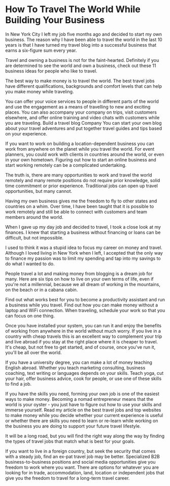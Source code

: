 # How To Travel The World While Building Your Business

In New York City I left my job five months ago and decided to start my own business. The reason why I have been able to travel the world in the last 10 years is that I have turned my travel blog into a successful business that earns a six-figure sum every year.

Travel and owning a business is not for the faint-hearted. Definitely if you are determined to see the world and own a business, check out these 11 business ideas for people who like to travel.

The best way to make money is to travel the world. The best travel jobs have different qualifications, backgrounds and comfort levels that can help you make money while traveling.

You can offer your voice services to people in different parts of the world and use the engagement as a means of travelling to new and exciting places. You can also accompany your company on trips, visit customers elsewhere, and offer online training and video chats with customers while you are traveling. Build a travel blog Company You can start your own blog about your travel adventures and put together travel guides and tips based on your experience.

If you want to work on building a location-dependent business you can work from anywhere on the planet while you travel the world. For event planners, you could work with clients in countries around the world, or even in your own hometown. Figuring out how to start an online business and start working remotely can be a complicated undertaking.

The truth is, there are many opportunities to work and travel the world remotely and many remote positions do not require prior knowledge, solid time commitment or prior experience. Traditional jobs can open up travel opportunities, but many cannot.

Having my own business gives me the freedom to fly to other states and countries on a whim. Over time, I have been taught that it is possible to work remotely and still be able to connect with customers and team members around the world.

When I gave up my day job and decided to travel, I took a close look at my finances. I knew that starting a business without financing or loans can be difficult, but not impossible.

I used to think it was a stupid idea to focus my career on money and travel. Although I loved living in New York when I left, I accepted that the only way to finance my passion was to limit my spending and tap into my savings to do what I wanted to do.

People travel a lot and making money from blogging is a dream job for many. Here are six tips on how to live on your own terms of life, even if you're not a millennial, because we all dream of working in the mountains, on the beach or in a cabana cabin.

Find out what works best for you to become a productivity assistant and run a business while you travel. Find out how you can make money without a laptop and WiFi connection. When traveling, schedule your work so that you can focus on one thing.

Once you have installed your system, you can run it and enjoy the benefits of working from anywhere in the world without much worry. If you live in a country with cheap travels this is an excellent way to complement your trip and live abroad if you stay at the right place where it is cheaper to travel. It's cheap, but not free to get started, and of course, once you've run it, you'll be all over the world.

If you have a university degree, you can make a lot of money teaching English abroad. Whether you teach marketing consulting, business coaching, text writing or languages depends on your skills. Teach yoga, cut your hair, offer business advice, cook for people, or use one of these skills to find a job.

If you have the skills you need, forming your own job is one of the easiest ways to make money. Becoming a nomad entrepreneur means that the world is your oyster - you just have to figure out how to use your skills and immerse yourself. Read my article on the best travel jobs and top websites to make money while you decide whether your current experience is useful or whether there are skills you need to learn or re-learn while working on the business you are doing to support your future travel lifestyle.

It will be a long road, but you will find the right way along the way by finding the types of travel jobs that match what is best for your goals.

If you want to live in a foreign country, but seek the security that comes with a steady job, find an ex-pat travel job may be better. Specialized B2B business-to-business positions and social media opportunities give you freedom to work where you want. There are options for whatever you are looking for in trade, accommodation, land, location or independent jobs that give you the freedom to travel for a long-term travel career.
